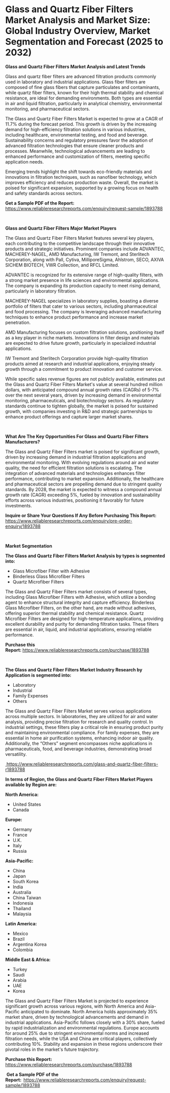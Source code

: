 <p><h1>Glass and Quartz Fiber Filters Market Analysis and Market Size: Global Industry Overview, Market Segmentation and Forecast (2025 to 2032)</h1></p><p><strong>Glass and Quartz Fiber Filters Market Analysis and Latest Trends</strong></p>
<p><p>Glass and quartz fiber filters are advanced filtration products commonly used in laboratory and industrial applications. Glass fiber filters are composed of fine glass fibers that capture particulates and contaminants, while quartz fiber filters, known for their high thermal stability and chemical resistance, are ideal for demanding environments. Both types are essential in air and liquid filtration, particularly in analytical chemistry, environmental monitoring, and pharmaceutical sectors.</p><p>The Glass and Quartz Fiber Filters Market is expected to grow at a CAGR of 11.7% during the forecast period. This growth is driven by the increasing demand for high-efficiency filtration solutions in various industries, including healthcare, environmental testing, and food and beverage. Sustainability concerns and regulatory pressures favor the adoption of advanced filtration technologies that ensure cleaner products and processes. Meanwhile, technological advancements are leading to enhanced performance and customization of filters, meeting specific application needs. </p><p>Emerging trends highlight the shift towards eco-friendly materials and innovations in filtration techniques, such as nanofiber technology, which improves efficiency and reduces production waste. Overall, the market is poised for significant expansion, supported by a growing focus on health and safety standards across sectors.</p></p>
<p><strong>Get a Sample PDF of the Report:&nbsp;</strong> <a href="https://www.reliableresearchreports.com/enquiry/request-sample/1893788?utm_campaign=13&utm_medium=2&utm_source=Github&utm_content=ia&utm_term=12042025&utm_id=glass-and-quartz-fiber-filters">https://www.reliableresearchreports.com/enquiry/request-sample/1893788</a></p>
<p>&nbsp;</p>
<p><strong>Glass and Quartz Fiber Filters Major Market Players</strong></p>
<p><p>The Glass and Quartz Fiber Filters Market features several key players, each contributing to the competitive landscape through their innovative products and strategic initiatives. Prominent companies include ADVANTEC, MACHEREY-NAGEL, AMD Manufacturing, IW Tremont, and Sterlitech Corporation, along with Pall, Cytiva, MilliporeSigma, Ahlstrom, SECO, AXIVA SICHEM BIOTECH, VWR Collection, and RFCL Limited.</p><p>ADVANTEC is recognized for its extensive range of high-quality filters, with a strong market presence in life sciences and environmental applications. The company is expanding its production capacity to meet rising demand, particularly in laboratory filtration.</p><p>MACHEREY-NAGEL specializes in laboratory supplies, boasting a diverse portfolio of filters that cater to various sectors, including pharmaceutical and food processing. The company is leveraging advanced manufacturing techniques to enhance product performance and increase market penetration.</p><p>AMD Manufacturing focuses on custom filtration solutions, positioning itself as a key player in niche markets. Innovations in filter design and materials are expected to drive future growth, particularly in specialized industrial applications.</p><p>IW Tremont and Sterlitech Corporation provide high-quality filtration products aimed at research and industrial applications, enjoying steady growth through a commitment to product innovation and customer service.</p><p>While specific sales revenue figures are not publicly available, estimates put the Glass and Quartz Fiber Filters Market's value at several hundred million dollars, with anticipated compound annual growth rates (CAGRs) of 5-7% over the next several years, driven by increasing demand in environmental monitoring, pharmaceuticals, and biotechnology sectors. As regulatory standards continue to tighten globally, the market is poised for sustained growth, with companies investing in R&D and strategic partnerships to enhance product offerings and capture larger market shares.</p></p>
<p>&nbsp;</p>
<p><strong>What Are The Key Opportunities For Glass and Quartz Fiber Filters Manufacturers?</strong></p>
<p><p>The Glass and Quartz Fiber Filters market is poised for significant growth, driven by increasing demand in industrial filtration applications and environmental monitoring. With evolving regulations around air and water quality, the need for efficient filtration solutions is escalating. The integration of advanced materials and technologies enhances filter performance, contributing to market expansion. Additionally, the healthcare and pharmaceutical sectors are propelling demand due to stringent quality standards. By 2028, the market is expected to witness a compound annual growth rate (CAGR) exceeding 5%, fueled by innovation and sustainability efforts across various industries, positioning it favorably for future investments.</p></p>
<p><strong>Inquire or Share Your Questions If Any Before Purchasing This Report:</strong> <a href="https://www.reliableresearchreports.com/enquiry/pre-order-enquiry/1893788?utm_campaign=13&utm_medium=2&utm_source=Github&utm_content=ia&utm_term=12042025&utm_id=glass-and-quartz-fiber-filters">https://www.reliableresearchreports.com/enquiry/pre-order-enquiry/1893788</a></p>
<p>&nbsp;</p>
<p><strong>Market Segmentation</strong></p>
<p><strong>The Glass and Quartz Fiber Filters Market Analysis by types is segmented into:</strong></p>
<p><ul><li>Glass Microfiber Filter with Adhesive</li><li>Binderless Glass Microfiber Filters</li><li>Quartz Microfiber Filters</li></ul></p>
<p><p>The Glass and Quartz Fiber Filters market consists of several types, including Glass Microfiber Filters with Adhesive, which utilize a bonding agent to enhance structural integrity and capture efficiency. Binderless Glass Microfiber Filters, on the other hand, are made without adhesives, offering superior thermal stability and chemical resistance. Quartz Microfiber Filters are designed for high-temperature applications, providing excellent durability and purity for demanding filtration tasks. These filters are essential in air, liquid, and industrial applications, ensuring reliable performance.</p></p>
<p><strong>Purchase this Report:&nbsp;</strong><a href="https://www.reliableresearchreports.com/purchase/1893788?utm_campaign=13&utm_medium=2&utm_source=Github&utm_content=ia&utm_term=12042025&utm_id=glass-and-quartz-fiber-filters">https://www.reliableresearchreports.com/purchase/1893788</a></p>
<p>&nbsp;</p>
<p><strong>The Glass and Quartz Fiber Filters Market Industry Research by Application is segmented into:</strong></p>
<p><ul><li>Laboratory</li><li>Industrial</li><li>Family Expenses</li><li>Others</li></ul></p>
<p><p>The Glass and Quartz Fiber Filters Market serves various applications across multiple sectors. In laboratories, they are utilized for air and water analysis, providing precise filtration for research and quality control. In industrial settings, these filters play a critical role in ensuring product purity and maintaining environmental compliance. For family expenses, they are essential in home air purification systems, enhancing indoor air quality. Additionally, the “Others” segment encompasses niche applications in pharmaceuticals, food, and beverage industries, demonstrating broad versatility.</p></p>
<p><a href="https://www.reliableresearchreports.com/glass-and-quartz-fiber-filters-r1893788?utm_campaign=13&utm_medium=2&utm_source=Github&utm_content=ia&utm_term=12042025&utm_id=glass-and-quartz-fiber-filters">&nbsp;https://www.reliableresearchreports.com/glass-and-quartz-fiber-filters-r1893788</a></p>
<p><strong>In terms of Region, the Glass and Quartz Fiber Filters Market Players available by Region are:</strong></p>
<p>
    <p> <strong> North America: </strong>
        <ul>
            <li>United States</li>
            <li>Canada</li>
        </ul>
        </p> 
    <p> <strong> Europe: </strong>
        <ul>
            <li>Germany</li>
            <li>France</li>
            <li>U.K.</li>
            <li>Italy</li>
            <li>Russia</li>
        </ul>
        </p> 
    <p> <strong> Asia-Pacific: </strong>
        <ul>
            <li>China</li>
            <li>Japan</li>
            <li>South Korea</li>
            <li>India</li>
            <li>Australia</li>
            <li>China Taiwan</li>
            <li>Indonesia</li>
            <li>Thailand</li>
            <li>Malaysia</li>
        </ul>
        </p> 
    <p> <strong> Latin America: </strong>
        <ul>
            <li>Mexico</li>
            <li>Brazil</li>
            <li>Argentina Korea</li>
            <li>Colombia</li>
        </ul>
        </p> 
    <p> <strong> Middle East & Africa: </strong>
        <ul>
            <li>Turkey</li>
            <li>Saudi</li>
            <li>Arabia</li>
            <li>UAE</li>
            <li>Korea</li>
        </ul>
    </p>
    </p>
<p><p>The Glass and Quartz Fiber Filters Market is projected to experience significant growth across various regions, with North America and Asia-Pacific anticipated to dominate. North America holds approximately 35% market share, driven by technological advancements and demand in industrial applications. Asia-Pacific follows closely with a 30% share, fueled by rapid industrialization and environmental regulations. Europe accounts for around 25% due to stringent environmental norms and increased filtration needs, while the USA and China are critical players, collectively contributing 10%. Stability and expansion in these regions underscore their pivotal roles in the market's future trajectory.</p></p>
<p><strong>Purchase this Report: </strong><a href="https://www.reliableresearchreports.com/purchase/1893788?utm_campaign=13&utm_medium=2&utm_source=Github&utm_content=ia&utm_term=12042025&utm_id=glass-and-quartz-fiber-filters">https://www.reliableresearchreports.com/purchase/1893788</a></p>
<p>&nbsp;<strong>Get a Sample PDF of the Report:&nbsp;&nbsp;</strong><a href="https://www.reliableresearchreports.com/enquiry/request-sample/1893788?utm_campaign=13&utm_medium=2&utm_source=Github&utm_content=ia&utm_term=12042025&utm_id=glass-and-quartz-fiber-filters">https://www.reliableresearchreports.com/enquiry/request-sample/1893788</a></p>
<p><strong></strong></p>
<p><p></p><p></p><p></p></p>